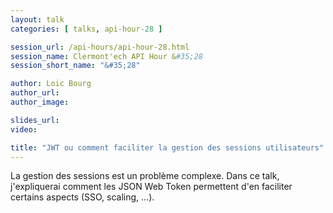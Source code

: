 ```yaml
---
layout: talk
categories: [ talks, api-hour-28 ]

session_url: /api-hours/api-hour-28.html
session_name: Clermont'ech API Hour &#35;28
session_short_name: "&#35;28"

author: Loic Bourg
author_url:
author_image:

slides_url:
video:

title: "JWT ou comment faciliter la gestion des sessions utilisateurs"
---
```


La gestion des sessions est un problème complexe. Dans ce talk, j'expliquerai
comment les JSON Web Token permettent d'en faciliter certains aspects (SSO, scaling, ...).

